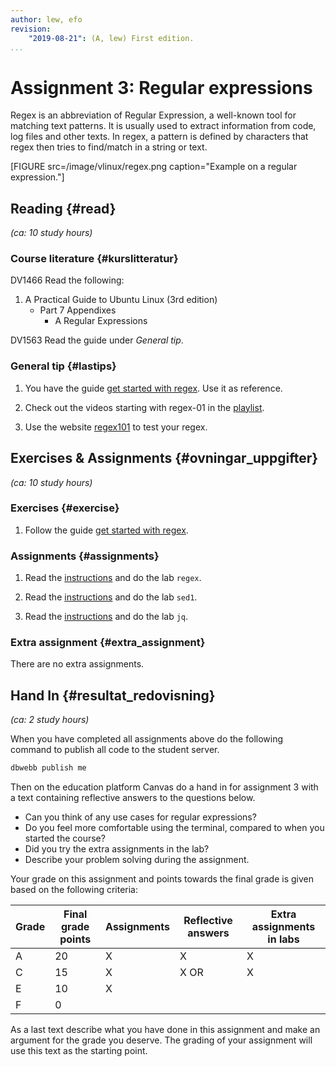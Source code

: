 ```yaml
---
author: lew, efo
revision:
    "2019-08-21": (A, lew) First edition.
...
```

Assignment 3: Regular expressions
==================================

Regex is an abbreviation of Regular Expression, a well-known tool for matching text patterns. It is usually used to extract information from code, log files and other texts. In regex, a pattern is defined by characters that regex then tries to find/match in a string or text.

<!--more-->

[FIGURE src=/image/vlinux/regex.png caption="Example on a regular expression."]

<!--
<small><i>(Detta är instruktionen för kursmomentet och omfattar det som skall göras inom ramen för kursmomentet. Momentet omfattar cirka **20 studietimmar** inklusive läsning, arbete med övningar och uppgifter, felsökning, problemlösning, redovisning och eftertanke. Läs igenom hela kursmomentet innan du börjar jobba. Om möjligt -- planera och prioritera var du vill lägga tiden.)</i></small> -->



Reading  {#read}
---------------------------------

*(ca: 10 study hours)*

### Course literature  {#kurslitteratur}

DV1466 Read the following:

1. A Practical Guide to Ubuntu Linux (3rd edition)
    * Part 7 Appendixes
        * A Regular Expressions

DV1563 Read the guide under *General tip*.



### General tip {#lastips}

1. You have the guide [get started with regex](guide/get-started-with-regex). Use it as reference.

1. Check out the videos starting with regex-01 in the [playlist](https://www.youtube.com/playlist?list=PLKtP9l5q3ce_RqTYGCSbOMk4KFyHxfuFh).

1. Use the website [regex101](https://regex101.com/) to test your regex.



Exercises & Assignments {#ovningar_uppgifter}
-------------------------------------------

*(ca: 10 study hours)*



### Exercises {#exercise}

1. Follow the guide [get started with regex](guide/get-started-with-regex).



### Assignments {#assignments}

1. Read the [instructions](uppgift/unix-lab#lab3) and do the lab `regex`.

1. Read the [instructions](uppgift/unix-lab#lab4) and do the lab `sed1`.

1. Read the [instructions](uppgift/unix-lab#lab5) and do the lab `jq`.


### Extra assignment {#extra_assignment}

There are no extra assignments.



Hand In {#resultat_redovisning}
-----------------------------------------------

*(ca: 2 study hours)*

When you have completed all assignments above do the following command to publish all code to the student server.

```bash
dbwebb publish me
```

Then on the education platform Canvas do a hand in for assignment 3 with a text containing reflective answers to the questions below.

* Can you think of any use cases for regular expressions?
* Do you feel more comfortable using the terminal, compared to when you started the course?
* Did you try the extra assignments in the lab?
* Describe your problem solving during the assignment.

Your grade on this assignment and points towards the final grade is given based on the following criteria:

| Grade | Final grade points | Assignments | Reflective answers | Extra assignments in labs |
|-------|--------------------|-------------|------------------- |---------------------------|
| A     | 20                 | X           | X                  | X
| C     | 15                 | X           | X  OR              | X
| E     | 10                 | X           |                    |
| F     | 0                  |             |                    |

As a last text describe what you have done in this assignment and make an argument for the grade you deserve. The grading of your assignment will use this text as the starting point.
